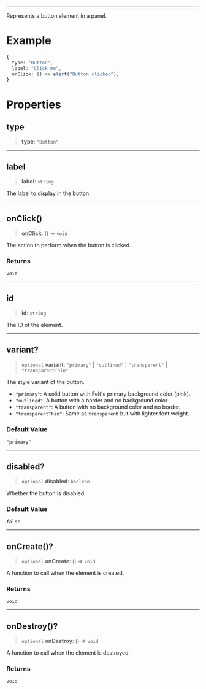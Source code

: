 ***

Represents a button element in a panel.

# Example

```typescript
{
  type: "Button",
  label: "Click me",
  onClick: () => alert("Button clicked"),
}
```

# Properties

## type

> **type**: `"Button"`

***

## label

> **label**: `string`

The label to display in the button.

***

## onClick()

> **onClick**: () => `void`

The action to perform when the button is clicked.

### Returns

`void`

***

## id

> **id**: `string`

The ID of the element.

***

## variant?

> `optional` **variant**: `"primary"` | `"outlined"` | `"transparent"` | `"transparentThin"`

The style variant of the button.

* `"primary"`: A solid button with Felt's primary background color (pink).
* `"outlined"`: A button with a border and no background color.
* `"transparent"`: A button with no background color and no border.
* `"transparentThin"`: Same as `transparent` but with lighter font weight.

### Default Value

`"primary"`

***

## disabled?

> `optional` **disabled**: `boolean`

Whether the button is disabled.

### Default Value

`false`

***

## onCreate()?

> `optional` **onCreate**: () => `void`

A function to call when the element is created.

### Returns

`void`

***

## onDestroy()?

> `optional` **onDestroy**: () => `void`

A function to call when the element is destroyed.

### Returns

`void`
